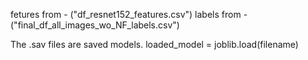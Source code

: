 fetures from - ("df_resnet152_features.csv")
labels from - ("final_df_all_images_wo_NF_labels.csv")

The .sav files are saved models.
loaded_model = joblib.load(filename)


